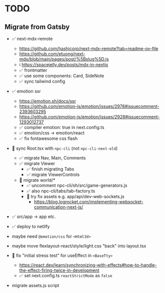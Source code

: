 # TODO

## Migrate from Gatsby

- ✅ next-mdx-remote
  - https://github.com/hashicorp/next-mdx-remote?tab=readme-ov-file
  - https://github.com/etuong/next-mdx/blob/main/pages/post/%5Bslug%5D.js
  - ℹ️ https://spacejelly.dev/posts/mdx-in-nextjs
  - ✅ frontmatter
  - ✅ use some components: Card, SideNote
  - ✅ sync tailwind config

- ✅ emotion ssr
  - https://emotion.sh/docs/ssr
  - https://github.com/emotion-js/emotion/issues/2978#issuecomment-2393603295
  - https://github.com/emotion-js/emotion/issues/2928#issuecomment-1293012737
  - ✅ compiler emotion: true in next.config.ts
  - ✅ emotion/css -> emotion/react
  - ✅ fix fontawesome css flash

- 🚧 sync Root.tsx with `npc-cli` (not `npc-cli-next-old`)
  - ✅ migrate Nav, Main, Comments
  - ✅ migrate Viewer
    - ✅ finish migrating Tabs
    - ✅ migrate ViewerControls
  - 🚧 migrate world/*
    - ✅ uncomment npc-cli/sh/src/game-generators.js
    - ✅ also npc-cli/tabs/tab-factory.ts
    - 🚧 try fix assets e.g. app/api/dev-web-sockets.js
      - https://blog.logrocket.com/implementing-websocket-communication-next-js/

- ✅ src/app -> app etc.
- ✅ deploy to netlify

- maybe need `@emotion/css` for `<Html3d>`
- maybe move flexlayout-react/style/light.css "back" into layout.tsx

- 🚧 fix "initial stress test" for useEffect in `<BaseTty>`
  - https://react.dev/learn/synchronizing-with-effects#how-to-handle-the-effect-firing-twice-in-development
  - ✅ set next.config.ts `reactStrictMode` as `false`

- migrate assets.js script

